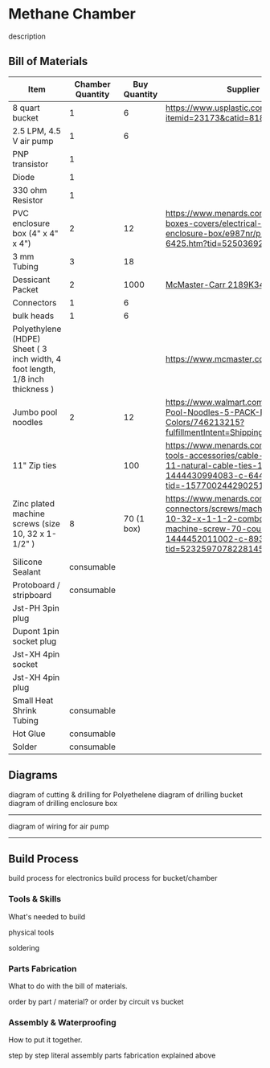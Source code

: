 # Methane Chamber
description
## Bill of Materials

| Item          | Chamber Quantity | Buy Quantity  | Supplier part # / URL   |
| ------------- | ---------------- | ------------- | ------------- |
| 8 quart bucket | 1 | 6  | https://www.usplastic.com/catalog/item.aspx?itemid=23173&catid=818 |
| 2.5 LPM, 4.5 V air pump | 1 | 6 |
| PNP transistor | 1 | |
| Diode | 1 | | 
| 330 ohm Resistor | 1 | |
| PVC enclosure box (4" x 4" x 4") | 2 | 12 | https://www.menards.com/main/electrical/electrical-boxes-covers/electrical-boxes/carlon-reg-pvc-enclosure-box/e987nr/p-1444444973425-c-6425.htm?tid=5250369202477893839&ipos=7 |
| 3 mm Tubing | 3 | 18 |
| Dessicant Packet | 2 | 1000 | [McMaster-Carr 2189K34](https://www.mcmaster.com/2189K34/) |
| Connectors | 1 | 6 | |
| bulk heads | 1 | 6 | |
| Polyethylene (HDPE) Sheet ( 3 inch width, 4 foot length, 1/8 inch thickness ) |  |  | https://www.mcmaster.com/8671K56/ |
| Jumbo pool noodles | 2 | 12 | https://www.walmart.com/ip/Oodles-of-Noodles-Pool-Noodles-5-PACK-Random-Colors/746213215?fulfillmentIntent=Shipping&athbdg=L1600 |
| 11" Zip ties | | 100 | https://www.menards.com/main/electrical/electrical-tools-accessories/cable-ties/gardner-bender-reg-11-natural-cable-ties-100-pack/46-210/p-1444430994083-c-6443.htm?tid=-1577002442902513490&ipos=9 |  
| Zinc plated machine screws (size 10, 32 x 1-1/2" ) | 8 | 70 (1 box)| https://www.menards.com/main/hardware/fasteners-connectors/screws/machine-screws/grip-fast-reg-10-32-x-1-1-2-combo-drive-zinc-round-head-machine-screw-70-count/77116520241/p-1444452011002-c-8933.htm?tid=523259707822814569&ipos=7 |
| Silicone Sealant | consumable | | |
| Protoboard / stripboard | consumable | | |
| Jst-PH 3pin plug | | | |
| Dupont 1pin socket plug | | | |
| Jst-XH 4pin socket | | | |
| Jst-XH 4pin plug | | | |
| Small Heat Shrink Tubing| consumable | | |
| Hot Glue | consumable | | |
| Solder | consumable | | |

## Diagrams
diagram of cutting & drilling for Polyethelene 
diagram of drilling bucket
diagram of drilling enclosure box

-------------------

diagram of wiring for air pump 


-------------------

## Build Process

build process for electronics
build process for bucket/chamber

### Tools & Skills

What's needed to build

physical tools

soldering 

### Parts Fabrication

What to do with the bill of materials.

order by part / material? or order by circuit vs bucket

### Assembly & Waterproofing

How to put it together.

step by step literal assembly parts fabrication explained above 

